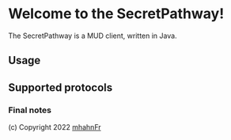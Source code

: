 # Welcome to the SecretPathway!
The SecretPathway is a MUD client, written in Java.

## Usage

## Supported protocols

### Final notes

(c) Copyright 2022 [mhahnFr](https://www.github.com/mhahnFr)
